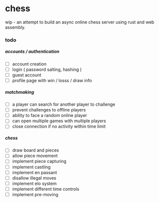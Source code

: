 # chess
wip - an attempt to build an async online chess server using rust and web assembly.

### todo
##### accounts / authentication
- [ ] account creation
- [ ] login ( password salting, hashing )
- [ ] guest account
- [ ] profile page with win / losss / draw info
##### matchmaking
- [ ] a player can search for another player to challenge
- [ ] prevent challenges to offline players
- [ ] ability to face a random online player
- [ ] can open multiple games with multiple players
- [ ] close connection if no activity within time limit
##### chess
- [ ] draw board and pieces
- [ ] allow piece movement
- [ ] implement piece capturing
- [ ] implement castling
- [ ] implement en passant
- [ ] disallow illegal moves
- [ ] implement elo system
- [ ] implement different time controls
- [ ] implement pre-moving

